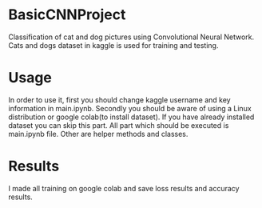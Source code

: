 # BasicCNNProject
Classification of cat and dog pictures using Convolutional Neural Network. Cats and dogs dataset in kaggle is used for training and testing.

# Usage
In order to use it, first you should change kaggle username and key information in main.ipynb. Secondly you should be aware of using a Linux distribution or google colab(to install dataset). If you have already installed dataset you can skip this part. All part which should be executed is main.ipynb file. Other are helper methods and classes.

# Results
I made all training on google colab and save loss results and accuracy results.
